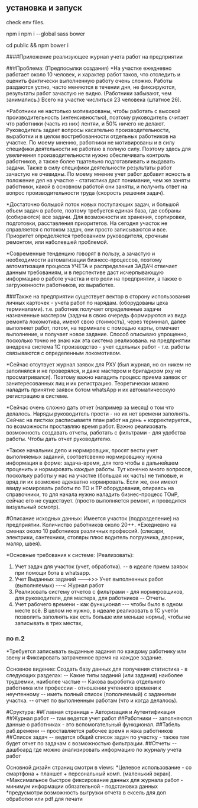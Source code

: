 
## установка и запуск ##

check env files.

npm i
npm i --global sass bower

cd public && npm bower i




####Приложение реализующее журнал учета работ на предприятии


###Проблема: (Предпосылки создания)
*На участке ежедневно работает около 10 человек, и характер работ таков, что отследить и оценить 
фактически выполненную работу очень сложно. Работы раздаются устно, часто меняются в течении дня, не фиксируются, 
результаты работ зачастую не видно. (Работники забывают, чем занимались.) Всего на участке числиться 23 человека (штатное 26).

*Работники не настолько мотивированы, чтобы работать с высокой производительность (интенсивностью), поэтому руководитель считает что
работники (часть из них) лентяи, и 50% ничего не делают. Руководитель задает вопросы касательно производительности, выработки и 
в целом востребованности отдельных работников на участке. По моему мнению, работники не мотивированы и в силу специфики деятельности
не работаю в полную силу. Поэтому здесь для увеличения производительности нужно обеспечивать контроль работников, а также более тщательно
подготавливать и выдавать задачи. Также в силу специфики деятельности результаты работ зачастую не очевидны. 
По моему мнение учет работ добавит ясность в положение дел на участке - статистика даст понимание, чем же заняты работники, 
какой в основном работой они заняты, и получить ответ на вопрос производительности труда (скорость решения задач).

*Достаточно большой поток новых поступающих задач, и большой объем задач в работе, поэтому требуется единая база, 
где собраны (собираются) все задачи. Для возможности их хранения, сортировки, подготовки, расставления приоритетов. На сегодня участок не справляется с 
потоком задач, они просто записываются и все. Приоритет определяется требованием руководителя, срочным ремонтом, или наболевшей проблемой.

*Современные тенденцию говорят в пользу, а зачастую  и необходимости автоматизации бизнесс-процессов, поэтому автоматизация 
 процесса УЧЕТА и распределения ЗАДАЧ отвечает данным требованиям, и в перспективе даст исчерпывающую информацию о работе 
участка и его роли на предприятии, а также о загруженности работников, их выработке.

###Также на предприятии существует вектор в сторону использования личных карточек - учета работ по нарядам. (оборудованы цеха терминалами).
т.е. работник получает определенные задачи назначенные мастером (задачи в свою очередь формируются из вида ремонта локомотива, имеют свою стоимость), 
через терминал, далее выполняет работ, потом, на терминале с помощью карты, 
отмечает выполнение, и получает новое задание. Способ описываю упрощенно, посколько точно не знаю как эта система реализована.
на предприятии внедрена система 1С производство - учет сдельных работ - т.е. работы связываются с определенным локомотивом.


*Сейчас отсутвует журнал заявок для РХУ (был журнал, но он никем не заполнялся и не проверялся, и даже мастером и бригадиром рху не просматривался).
Поэтому важно наладить процесс приема заявок от занитересованных лиц и их регистрацию. Теоретически можно наладить принятие заявок 
ботом whatsApp и их автоматичесскую регистрацию в системе.

*Сейчас очень сложно дать отчет (например за месяц) о том что делалось. Наряды руководитель прости - но их нет времени заполнять.
Сейчас на листках расписываетя план работ на день + корректируется., по возможности проставляю время работ.
Важно реализовать возможность создавать отчеты, работать с фильтрами - для удобства работы. Чтобы дать отчет руководителю.

*Также начальник депо и нормировщик, просят вести учет выполняемых заданий, соответсвенно нормировщику нужна информация в форме: задача-время, для того
чтобы в дальнейшем проценить и нормировать каждые работы. Тут конечно много вопросов, поскольку работы у нас на участке (большая их часть) не типовые, и вряд ли 
их возможно адекватно нормировать. Если же, они имеют ввиду номировать работы по ТО и ТР оборудования, опираясь на справочники, то для начала нужно наладить
бизнес-процесс ТОиР, сейчас его не существует. (просто выполняется ремонт, и проводится визуальный осмотр).





#Описание исходных данных: Имеется участок (подразделение) на предприятии. Количиство работников около 20++.
*Ежедневно на сменах около 10 работников различных профессий. (слесари, электрики, сантехники, столяры
плюс водитель погрузчика, дворник, маляр, швея).



*Основные требования к системе: (Реализовать):

1. Учет задач для участок (учет, обработка). -- в идеале прием заявок при помощи бота в whatsapp.
2. Учет Выданных заданий --->>> Учет выполненных работ (выполняемых) ---< Журнал работ
3. Реализовать систему отчетов с фильтрами - для нормировщиков, для руководителя, для мастера, для работников -- Отчеты.
4. Учет рабочего времени - как функционал --- чтобы было в одном месте всё. В целом не нужно, в идеале реализовать в 1С учет(и позволить заполнять как есть больше или меньше нормы),  чтобы не записывать в трех местах,


### по п.2
*Требуется записывать выданные задания по каждому работнику или звену и
 Фиксировать затраченное время на каждое задание.

Основное видение: 
    Создать базу данных для получения статистика - в следующих разделах:
        -- Какие типы заданий (или задания) наиболее трудоемки, наиболее частые
        -- Какова выроботка отдельного работника или профессии - отношении учтенного времени к неучтенному
        -- иметь полный список (пополняемый) с заданиями участка.
        -- отчет по выполненным работам (что и когда делалось).



#Сруктура:
    ##Главная страница + Авторизация и Аутентификация
    ##Журнал работ -- там ведется учет работ
    ##Работники -- заполняются данные о работниках - это вспомогательный функционал.
    ##Табель раб.времени -- проставляется рабочее время и явка работников
    ##Список задач -- ведется общий список задач по участку - также там будет отчет по задачам с возможностью фильтрации.
    ##Отчеты -- дашбоард где можно анализировать информацию по журналу учета работ



Основной дизайн страниц смотри в views:
    *Целевое использование - со смартфона + планшет + персональный комп. (маленький экран).
    *Максимальное быстрое фиксирование данных для журнала работ - минимум информации обязательной - подстановка данных 
    *предусмотри возможность выгрузки отчета в ексель для доп обработки или pdf для печати
    





